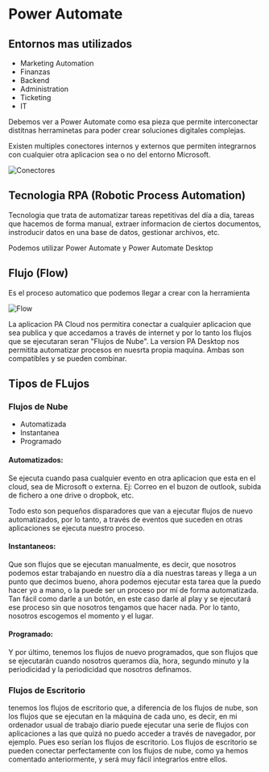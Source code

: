 # Power Automate
## Entornos mas utilizados

- Marketing Automation
- Finanzas
- Backend
- Administration 
- Ticketing
- IT

Debemos ver a Power Automate como esa pieza que permite interconectar distitnas herraminetas para poder crear soluciones digitales complejas.

Existen multiples conectores internos y externos que permiten integrarnos con cualquier otra aplicacion sea o no del entorno Microsoft.

![Conectores](Conectores.png)

## Tecnologia RPA (Robotic Process Automation)

Tecnologia que trata de automatizar tareas repetitivas del día a día, tareas que hacemos de forma manual, extraer informacion de ciertos documentos, instroducir datos en una base de datos, gestionar archivos, etc.

Podemos utilizar Power Automate y Power Automate Desktop

## Flujo (Flow)

Es el proceso automatico que podemos llegar a crear con la herramienta

![](Flow1.jpg "Flow")

La aplicacion PA Cloud nos permitira conectar a cualquier aplicacion que sea publica y que accedamos a través de internet y por lo tanto los flujos que se ejecutaran seran "Flujos de Nube".
La version PA Desktop nos permitita automatizar procesos en nuesrta propia maquina. 
Ambas son compatibles y se pueden combinar.

## Tipos de FLujos

### Flujos de Nube

- Automatizada
- Instantanea
- Programado

#### Automatizados:

Se ejecuta cuando pasa cualquier evento en otra aplicacion que esta en el cloud, sea de Microsoft o externa.
Ej: Correo en el buzon de outlook, subida de fichero a one drive o dropbok, etc.

Todo esto son pequeños disparadores que van a ejecutar flujos de nuevo automatizados, por lo tanto,
a través de eventos que suceden en otras aplicaciones se ejecuta nuestro proceso.

#### Instantaneos:

Que son flujos que se ejecutan manualmente, es decir, que nosotros podemos estar trabajando en nuestro
día a día nuestras tareas y llega a un punto que decimos bueno, ahora podemos ejecutar esta tarea que
la puedo hacer yo a mano, o la puede ser un proceso por mí de forma automatizada.
Tan fácil como darle a un botón, en este caso darle al play y se ejecutará ese proceso sin que nosotros
tengamos que hacer nada.
Por lo tanto, nosotros escogemos el momento y el lugar.

#### Programado:

Y por último, tenemos los flujos de nuevo programados, que son flujos que se ejecutarán cuando nosotros
queramos día, hora, segundo minuto y la periodicidad y la periodicidad que nosotros definamos.


### Flujos de Escritorio

tenemos los flujos de escritorio que, a diferencia de los flujos de nube, son los flujos que se ejecutan en la máquina de cada uno, es decir, en mi ordenador usual de trabajo diario puede ejecutar una serie de flujos con aplicaciones a las que quizá no puedo acceder a través de navegador, por ejemplo. Pues eso serían los flujos de escritorio.
Los flujos de escritorio se pueden conectar perfectamente con los flujos de nube, como ya hemos comentado
anteriormente, y será muy fácil integrarlos entre ellos.